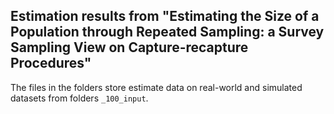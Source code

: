 ## Estimation results from "Estimating the Size of a Population through Repeated Sampling: a Survey Sampling View on Capture-recapture Procedures"

The files in the folders store estimate data on real-world and simulated datasets from folders `_100_input`.
